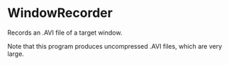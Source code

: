 # WindowRecorder
Records an .AVI file of a target window.

Note that this program produces uncompressed .AVI files, which are very large.
